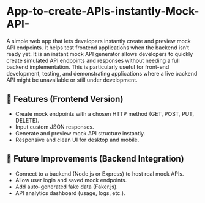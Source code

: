 # App-to-create-APIs-instantly-Mock-API-
A simple web app that lets developers instantly create and preview mock API endpoints.   It helps test frontend applications when the backend isn’t ready yet.
It is an instant mock API generator allows developers to quickly create simulated API endpoints and responses without needing a full backend implementation. This is particularly useful for front-end development, testing, and demonstrating applications where a live backend API might be unavailable or still under development.

## 🧱 Features (Frontend Version)
- Create mock endpoints with a chosen HTTP method (GET, POST, PUT, DELETE).
- Input custom JSON responses.
- Generate and preview mock API structure instantly.
- Responsive and clean UI for desktop and mobile.

## 🚀 Future Improvements (Backend Integration)
- Connect to a backend (Node.js or Express) to host real mock APIs.
- Allow user login and saved mock endpoints.
- Add auto-generated fake data (Faker.js).
- API analytics dashboard (usage, logs, etc.).


